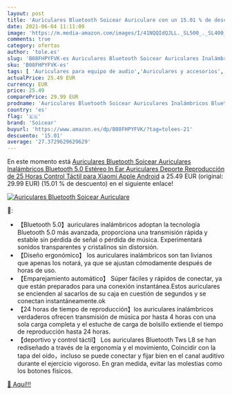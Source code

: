 ```yaml
---
layout: post
title: 'Auriculares Bluetooth Soicear Auriculare con un 15.01 % de descuento'
date: 2021-06-04 11:11:09
image: 'https://m.media-amazon.com/images/I/41NQQIdQJLL._SL500_._SL400_.jpg'
comments: true
category: ofertas
author: 'tole.es'
slug: 'B08FHPYFVK-es Auriculares Bluetooth Soicear Auriculares Inalámbricos...'
sku: 'B08FHPYFVK-es'
tags: [ 'Auriculares para equipo de audio','Auriculares y accesorios','Electrónica','apple','soicear', ]
actualPrice: 25.49 EUR
currency: EUR
price: 25.49
comparePrice: 29.99 EUR
prodname: 'Auriculares Bluetooth Soicear Auriculares Inalámbricos Bluetooth 5.0 Estéreo In Ear Auriculares Deporte Reproducción de 25 Horas  Control Táctil para Xiaomi  Apple  Android'
country: 'es'
flag: '🇪🇸'
brand: 'Soicear'
buyurl: 'https://www.amazon.es/dp/B08FHPYFVK/?tag=tolees-21'
descuento: '15.01'
average: '27.3729629629629'
---
```


En este momento está [Auriculares Bluetooth Soicear Auriculares Inalámbricos Bluetooth 5.0 Estéreo In Ear Auriculares Deporte Reproducción de 25 Horas  Control Táctil para Xiaomi  Apple  Android](https://www.amazon.es/dp/B08FHPYFVK/?tag=tolees-21) a 25.49 EUR (original: 29.99 EUR) (15.01 %  de descuento) en el siguiente enlace!

[![Auriculares Bluetooth Soicear Auriculare](https://m.media-amazon.com/images/I/41NQQIdQJLL._SL500_._SL400_.jpg)](https://www.amazon.es/dp/B08FHPYFVK/?tag=tolees-21)

🔎:

- 【Bluetooth 5.0】auriculares inalámbricos adoptan la tecnología Bluetooth 5.0 más avanzada, proporciona una transmisión rápida y estable sin pérdida de señal o pérdida de música. Experimentará sonidos transparentes y cristalinos sin distorsión.
- 【Diseño ergonómico】 los auriculares inalámbricos son tan livianos que apenas los notará, ya que se ajustan cómodamente después de horas de uso.
- 【Emparejamiento automático】 Súper fáciles y rápidos de conectar, ya que están preparados para una conexión instantánea.Estos auriculares se encienden al sacarlos de su caja en cuestión de segundos y se conectan instantáneamente.ok
- 【24 horas de tiempo de reproducción】los auriculares inalámbricos verdaderos ofrecen transmisión de música por hasta 4 horas con una sola carga completa y el estuche de carga de bolsillo extiende el tiempo de reproducción hasta 24 horas.
- 【deportivo y control táctil】 Los auriculares Bluetooth Tws L8 se han rediseñado a través de la ergonomía y el movimiento, Coincidir con la tapa del oído，incluso se puede conectar y fijar bien en el canal auditivo durante el ejercicio vigoroso. En gran medida, evitar las molestias como los botones físicos.

[🛒 Aquí!!!](https://www.amazon.es/dp/B08FHPYFVK/?tag=tolees-21)
